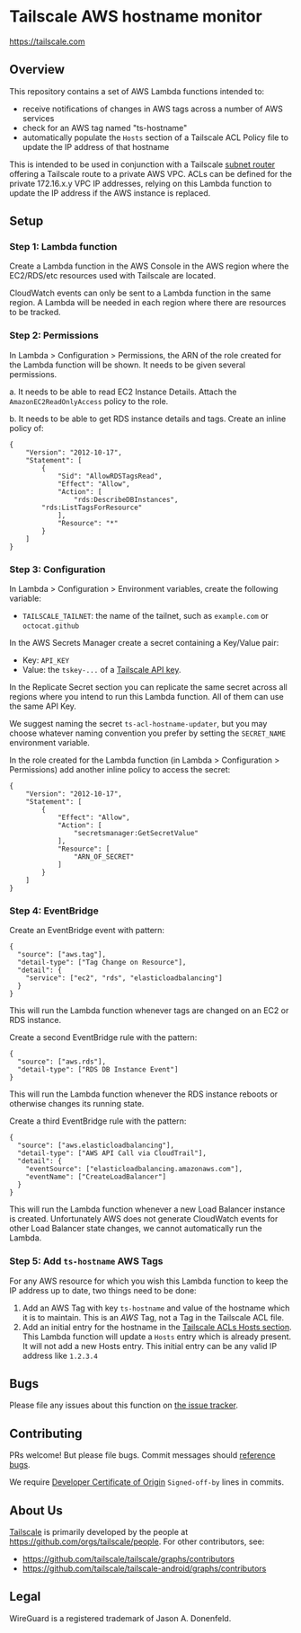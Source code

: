 # Tailscale AWS hostname monitor

https://tailscale.com

## Overview

This repository contains a set of AWS Lambda functions intended to:
- receive notifications of changes in AWS tags across a number of
  AWS services
- check for an AWS tag named "ts-hostname"
- automatically populate the `Hosts` section of a Tailscale ACL
  Policy file to update the IP address of that hostname

This is intended to be used in conjunction with a Tailscale
[subnet router](https://tailscale.com/kb/1019/subnets/) offering
a Tailscale route to a private AWS VPC. ACLs can be defined for
the private 172.16.x.y VPC IP addresses, relying on this Lambda
function to update the IP address if the AWS instance is replaced.

## Setup

### Step 1: Lambda function
Create a Lambda function in the AWS Console in the AWS region where
the EC2/RDS/etc resources used with Tailscale are located.

CloudWatch events can only be sent to a Lambda function in the same
region. A Lambda will be needed in each region where there are
resources to be tracked.


### Step 2: Permissions
In Lambda > Configuration > Permissions, the ARN of the role created for the
Lambda function will be shown. It needs to be given several permissions.

a. It needs to be able to read EC2 Instance Details. Attach the
`AmazonEC2ReadOnlyAccess` policy to the role.
 
b. It needs to be able to get RDS instance details and tags. Create
an inline policy of:
```
{
    "Version": "2012-10-17",
    "Statement": [
        {
            "Sid": "AllowRDSTagsRead",
            "Effect": "Allow",
            "Action": [
                "rds:DescribeDBInstances",
		"rds:ListTagsForResource"
            ],
            "Resource": "*"
        }
    ]
}
```

### Step 3: Configuration
In Lambda > Configuration > Environment variables, create the following variable:
- `TAILSCALE_TAILNET`: the name of the tailnet, such as `example.com` or `octocat.github`


In the AWS Secrets Manager create a secret containing a Key/Value pair:
- Key: `API_KEY`
- Value: the `tskey-...` of a [Tailscale API key](https://tailscale.com/kb/1101/api/).

In the Replicate Secret section you can replicate the same secret across all regions
where you intend to run this Lambda function. All of them can use the same API Key.

We suggest naming the secret `ts-acl-hostname-updater`, but you may choose
whatever naming convention you prefer by setting the `SECRET_NAME` environment variable.

In the role created for the Lambda function (in Lambda > Configuration > Permissions) add
another inline policy to access the secret:
```
{
    "Version": "2012-10-17",
    "Statement": [
        {
            "Effect": "Allow",
            "Action": [
                "secretsmanager:GetSecretValue"
            ],
            "Resource": [
                "ARN_OF_SECRET"
            ]
        }
    ]
}
```

### Step 4: EventBridge
Create an EventBridge event with pattern:
```
{
  "source": ["aws.tag"],
  "detail-type": ["Tag Change on Resource"],
  "detail": {
    "service": ["ec2", "rds", "elasticloadbalancing"]
  }
}
```
This will run the Lambda function whenever tags are changed on an EC2 or RDS instance.

Create a second EventBridge rule with the pattern:
```
{
  "source": ["aws.rds"],
  "detail-type": ["RDS DB Instance Event"]
}
```
This will run the Lambda function whenever the RDS instance reboots or otherwise
changes its running state.

Create a third EventBridge rule with the pattern:
```
{
  "source": ["aws.elasticloadbalancing"],
  "detail-type": ["AWS API Call via CloudTrail"],
  "detail": {
    "eventSource": ["elasticloadbalancing.amazonaws.com"],
    "eventName": ["CreateLoadBalancer"]
  }
}
```
This will run the Lambda function whenever a new Load Balancer instance is created.
Unfortunately AWS does not generate CloudWatch events for other Load Balancer state
changes, we cannot automatically run the Lambda.


### Step 5: Add `ts-hostname` AWS Tags
For any AWS resource for which you wish this Lambda function to keep the IP
address up to date, two things need to be done:
1. Add an AWS Tag with key `ts-hostname` and value of the hostname which it is to maintain.
   This is an _AWS_ Tag, not a Tag in the Tailscale ACL file.
1. Add an initial entry for the hostname in the [Tailscale ACLs Hosts section](https://login.tailscale.com/admin/acls).
   This Lambda function will update a `Hosts` entry which is already present. It will not
   add a new Hosts entry. This initial entry can be any valid IP address like `1.2.3.4`

## Bugs

Please file any issues about this function on
[the issue tracker](https://github.com/tailscale/tailscale/issues).

## Contributing

PRs welcome! But please file bugs. Commit messages should [reference
bugs](https://docs.github.com/en/github/writing-on-github/autolinked-references-and-urls).

We require [Developer Certificate of
Origin](https://en.wikipedia.org/wiki/Developer_Certificate_of_Origin)
`Signed-off-by` lines in commits.

## About Us

[Tailscale](https://tailscale.com/) is primarily developed by the
people at https://github.com/orgs/tailscale/people. For other contributors,
see:

* https://github.com/tailscale/tailscale/graphs/contributors
* https://github.com/tailscale/tailscale-android/graphs/contributors

## Legal

WireGuard is a registered trademark of Jason A. Donenfeld.
